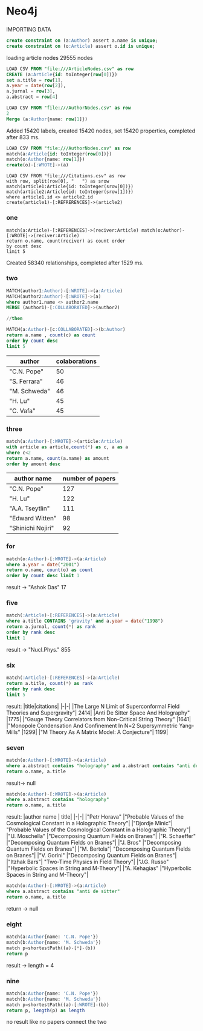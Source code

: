 # Neo4j

### 
IMPORTING DATA
```sql
create constraint on (a:Author) assert a.name is unique; 
create constraint on (o:Article) assert o.id is unique;
```

loading article nodes 29555 nodes
```sql
LOAD CSV FROM "file:///ArticleNodes.csv" as row
CREATE (a:Article{id: toInteger(row[0])})
set a.title = row[1],
a.year = date(row[2]),
a.jurnal = row[3],
a.abstract = row[4]
```

```sql
LOAD CSV FROM "file:///AuthorNodes.csv" as row
2
Merge (a:Author{name: row[1]})

```
Added 15420 labels, created 15420 nodes, set 15420 properties, completed after 833 ms.

```sql
LOAD CSV FROM "file:///AuthorNodes.csv" as row
match(a:Article{id: toInteger(row[0])})
match(o:Author{name: row[1]})
create(o)-[:WROTE]->(a)
```

```
LOAD CSV FROM "file:///Citations.csv" as row
with row, split(row[0], "	") as srow
match(article1:Article{id: toInteger(srow[0])})
match(article2:Article{id: toInteger(srow[1])})
where article1.id <> article2.id
create(article1)-[:REFRERENCES]->(article2)
```


### one 
~~~cypher
match(a:Article)-[:REFERENCES]->(reciver:Article) match(o:Author)-[:WROTE]->(reciver:Article)
return o.name, count(reciver) as count order 
by count desc 
limit 5
~~~
Created 58340 relationships, completed after 1529 ms.


### two
```sql
MATCH(author1:Author)-[:WROTE]->(a:Article)
MATCH(author2:Author)-[:WROTE]->(a)
where author1.name <> author2.name
MERGE (author1)-[:COLLABORATED]->(author2)

//then 

MATCH(a:Author)-[c:COLLABORATED]->(b:Author)
return a.name , count(c) as count
order by count desc
limit 5
```
|author|colaborations|
|-|-|
|"C.N. Pope"	|50|
|"S. Ferrara"	|46|
|"M. Schweda"	|46|
|"H. Lu"	|45|
|"C. Vafa"|	45|

### three
```sql
match(a:Author)-[:WROTE]->(article:Article)
with article as article,count(*) as c, a as a
where c<2
return a.name, count(a.name) as amount
order by amount desc 
```
|author name| number of papers|
|-|-|
|"C.N. Pope"|	127|
|"H. Lu"|	122|
|"A.A. Tseytlin"|	111|
|"Edward Witten"	|98|
|"Shinichi Nojiri"|	92|

### for
```sql
match(o:Author)-[:WROTE]->(a:Article)
where a.year = date("2001")
return o.name, count(o) as count
order by count desc limit 1
```
result -> "Ashok Das"	17

### five
```sql
match(:Article)-[:REFERENCES]->(a:Article)
where a.title CONTAINS 'gravity' and a.year = date("1998")
return a.jurnal, count(*) as rank
order by rank desc
limit 1
```
result -> "Nucl.Phys."	855

### six
```sql
match(:Article)-[:REFERENCES]->(a:Article)
return a.title, count(*) as rank
order by rank desc
limit 5
```
result:
|title|citations|
|-|-|
|The Large N Limit of Superconformal Field Theories and Supergravity"|	2414|
|Anti De Sitter Space And Holography"	|1775|
|"Gauge Theory Correlators from Non-Critical String Theory"	|1641|
|"Monopole Condensation And Confinement In N=2 Supersymmetric Yang-Mills"	|1299|
|"M Theory As A Matrix Model: A Conjecture"|	1199|


### seven 
```sql
match(o:Author)-[:WROTE]->(a:Article)
where a.abstract contains "holography" and a.abstract contains "anti de sitter"
return o.name, a.title
```
result-> null
```sql
match(o:Author)-[:WROTE]->(a:Article)
where a.abstract contains "holography" 
return o.name, a.title
```
result: 
|author name | title|
|-|-|
|"Petr Horava"	|"Probable Values of the Cosmological Constant in a Holographic Theory"|
|"Djordje Minic"|	"Probable Values of the Cosmological Constant in a Holographic Theory"|
|"U. Moschella"	|"Decomposing Quantum Fields on Branes"|
|"R. Schaeffer"	|"Decomposing Quantum Fields on Branes"|
|"J. Bros"	|"Decomposing Quantum Fields on Branes"|
|"M. Bertola"|	"Decomposing Quantum Fields on Branes"|
|"V. Gorini"	|"Decomposing Quantum Fields on Branes"|
|"Itzhak Bars"|	"Two-Time Physics in Field Theory"|
|"J.G. Russo"	|"Hyperbolic Spaces in String and M-Theory"|
|"A. Kehagias"	|"Hyperbolic Spaces in String and M-Theory"|

```sql
match(o:Author)-[:WROTE]->(a:Article)
where a.abstract contains "anti de sitter" 
return o.name, a.title
```
return -> null

### eight

```sql
match(a:Author{name: 'C.N. Pope'})
match(b:Author{name: 'M. Schweda'})
match p=shortestPath((a)-[*]-(b))
return p
```
result -> length = 4

### nine
```sql
match(a:Author{name: 'C.N. Pope'})
match(b:Author{name: 'M. Schweda'})
match p=shortestPath((a)-[:WROTE]-(b))
return p, length(p) as length
```
no result like no papers connect the two
